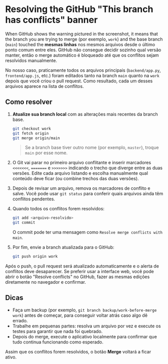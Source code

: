 # Resolving the GitHub "This branch has conflicts" banner

When GitHub shows the warning pictured in the screenshot, it means that the branch you are trying to merge (por exemplo, `work`) and the base branch (`main`) touched the **mesmas linhas** nos mesmos arquivos desde o último ponto comum entre eles. GitHub não consegue decidir sozinho qual versão manter, então o merge automático é bloqueado até que os conflitos sejam resolvidos manualmente.

No nosso caso, praticamente todos os arquivos principais (`backend/app.py`, `frontend/app.js`, etc.) foram editados tanto na branch `main` quanto na `work` depois que você criou o pull request. Como resultado, cada um desses arquivos aparece na lista de conflitos.

## Como resolver

1. **Atualize sua branch local** com as alterações mais recentes da branch base.

   ```bash
   git checkout work
   git fetch origin
   git merge origin/main
   ```

   > Se a branch base tiver outro nome (por exemplo, `master`), troque `main` por esse nome.

2. O Git vai parar no primeiro arquivo conflitante e inserir marcadores `<<<<<<<`, `=======` e `>>>>>>>` indicando o trecho que diverge entre as duas versões. Edite cada arquivo listando e escolha manualmente qual conteúdo deve ficar (ou combine trechos das duas versões).

3. Depois de revisar um arquivo, remova os marcadores de conflito e salve. Você pode usar `git status` para conferir quais arquivos ainda têm conflitos pendentes.

4. Quando todos os conflitos forem resolvidos:

   ```bash
   git add <arquivo-resolvido>
   git commit
   ```

   O commit pode ter uma mensagem como `Resolve merge conflicts with main`.

5. Por fim, envie a branch atualizada para o GitHub:

   ```bash
   git push origin work
   ```

Após o push, o pull request será atualizado automaticamente e o alerta de conflitos deve desaparecer. Se preferir usar a interface web, você pode abrir o botão "Resolve conflicts" no GitHub, fazer as mesmas edições diretamente no navegador e confirmar.

## Dicas

- Faça um backup (por exemplo, `git branch backup/work-before-merge work`) antes de começar, para conseguir voltar atrás caso algo dê errado.
- Trabalhe em pequenas partes: resolva um arquivo por vez e execute os testes para garantir que nada foi quebrado.
- Depois do merge, execute o aplicativo localmente para confirmar que tudo continua funcionando como esperado.

Assim que os conflitos forem resolvidos, o botão **Merge** voltará a ficar ativo.

